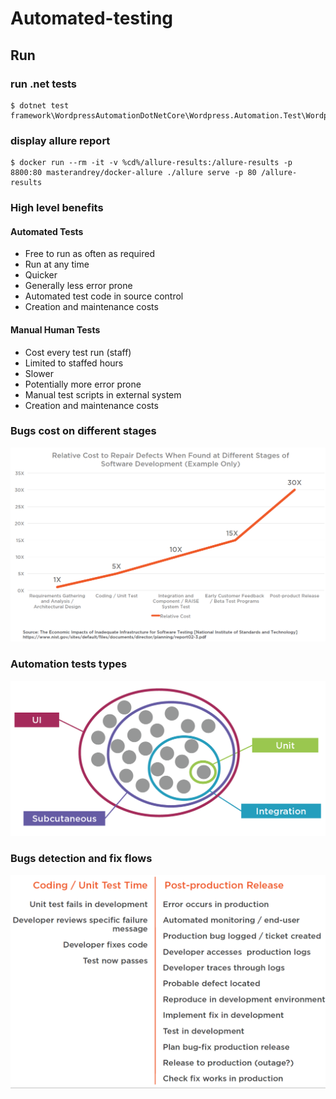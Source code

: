 # Automated-testing
## Run
### run .net tests
```
$ dotnet test framework\WordpressAutomationDotNetCore\Wordpress.Automation.Test\Wordpress.Automation.Test.csproj
```
### display allure report
```
$ docker run --rm -it -v %cd%/allure-results:/allure-results -p 8800:80 masterandrey/docker-allure ./allure serve -p 80 /allure-results
```

### High level benefits
#### Automated Tests
* Free to run as often as required
* Run at any time
* Quicker
* Generally less error prone
* Automated test code in source control
* Creation and maintenance costs
#### Manual Human Tests
* Cost every test run (staff)
* Limited to staffed hours
* Slower
* Potentially more error prone
* Manual test scripts in external system
* Creation and maintenance costs

### Bugs cost on different stages
![](https://github.com/khdevnet/automated-testing/blob/master/src/bug-fix-costs-on-stages.png)
### Automation tests types
![](https://github.com/khdevnet/automated-testing/blob/master/src/test-types.png)
### Bugs detection and fix flows
![](https://github.com/khdevnet/automated-testing/blob/master/src/bugs-fix-verification.png)
